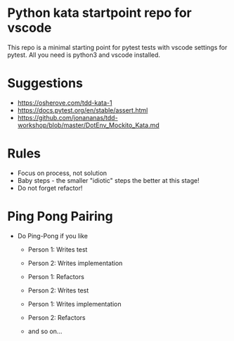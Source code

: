 # Python kata startpoint repo for vscode
This repo is a minimal starting point for pytest tests with vscode settings for pytest.
All you need is python3 and vscode installed.

# Suggestions
- https://osherove.com/tdd-kata-1
- https://docs.pytest.org/en/stable/assert.html
- https://github.com/jonananas/tdd-workshop/blob/master/DotEnv_Mockito_Kata.md


# Rules
- Focus on process, not solution
- Baby steps - the smaller "idiotic" steps the better at this stage!
- Do not forget refactor!

# Ping Pong Pairing
- Do Ping-Pong if you like
  - Person 1: Writes test
  - Person 2: Writes implementation
  - Person 1: Refactors

  - Person 2: Writes test
  - Person 1: Writes implementation
  - Person 2: Refactors

  - and so on...
